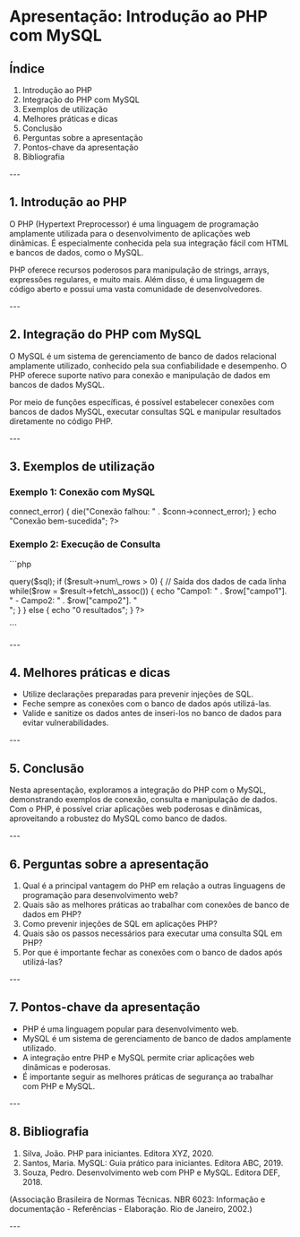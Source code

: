 # Apresentação: Introdução ao PHP com MySQL

## Índice

1. Introdução ao PHP
1. Integração do PHP com MySQL
1. Exemplos de utilização
1. Melhores práticas e dicas
1. Conclusão
1. Perguntas sobre a apresentação
1. Pontos-chave da apresentação
1. Bibliografia

\---

## 1. Introdução ao PHP

O PHP (Hypertext Preprocessor) é uma linguagem de programação amplamente utilizada para o desenvolvimento de aplicações web dinâmicas. É especialmente conhecida pela sua integração fácil com HTML e bancos de dados, como o MySQL.

PHP oferece recursos poderosos para manipulação de strings, arrays, expressões regulares, e muito mais. Além disso, é uma linguagem de código aberto e possui uma vasta comunidade de desenvolvedores.

\---

## 2. Integração do PHP com MySQL

O MySQL é um sistema de gerenciamento de banco de dados relacional amplamente utilizado, conhecido pela sua confiabilidade e desempenho. O PHP oferece suporte nativo para conexão e manipulação de dados em bancos de dados MySQL.

Por meio de funções específicas, é possível estabelecer conexões com bancos de dados MySQL, executar consultas SQL e manipular resultados diretamente no código PHP.

\---

## 3. Exemplos de utilização

### Exemplo 1: Conexão com MySQL

<?php
$servername = "localhost";
$username = "username";
$password = "password";

// Cria conexão
$conn = new mysqli($servername, $username, $password);

// Verifica conexão
if ($conn->connect_error) {
  die("Conexão falhou: " . $conn->connect_error);
}
echo "Conexão bem-sucedida";
?>

### Exemplo 2: Execução de Consulta

\```php

<?php

$sql = "SELECT \* FROM tabela";

$result = $conn->query($sql);

if ($result->num\_rows > 0) {

// Saída dos dados de cada linha

while($row = $result->fetch\_assoc()) {

echo "Campo1: " . $row["campo1"]. " - Campo2: " . $row["campo2"]. "<br>";

}

} else {

echo "0 resultados";

}

?>

\```

\---

## 4. Melhores práticas e dicas

- Utilize declarações preparadas para prevenir injeções de SQL.
- Feche sempre as conexões com o banco de dados após utilizá-las.
- Valide e sanitize os dados antes de inseri-los no banco de dados para evitar vulnerabilidades.

\---

## 5. Conclusão

Nesta apresentação, exploramos a integração do PHP com o MySQL, demonstrando exemplos de conexão, consulta e manipulação de dados. Com o PHP, é possível criar aplicações web poderosas e dinâmicas, aproveitando a robustez do MySQL como banco de dados.

\---

## 6. Perguntas sobre a apresentação

1. Qual é a principal vantagem do PHP em relação a outras linguagens de programação para desenvolvimento web?
1. Quais são as melhores práticas ao trabalhar com conexões de banco de dados em PHP?
1. Como prevenir injeções de SQL em aplicações PHP?
1. Quais são os passos necessários para executar uma consulta SQL em PHP?
1. Por que é importante fechar as conexões com o banco de dados após utilizá-las?

\---

## 7. Pontos-chave da apresentação

- PHP é uma linguagem popular para desenvolvimento web.
- MySQL é um sistema de gerenciamento de banco de dados amplamente utilizado.
- A integração entre PHP e MySQL permite criar aplicações web dinâmicas e poderosas.
- É importante seguir as melhores práticas de segurança ao trabalhar com PHP e MySQL.

\---

## 8. Bibliografia

1. Silva, João. PHP para iniciantes. Editora XYZ, 2020.
1. Santos, Maria. MySQL: Guia prático para iniciantes. Editora ABC, 2019.
1. Souza, Pedro. Desenvolvimento web com PHP e MySQL. Editora DEF, 2018.

(Associação Brasileira de Normas Técnicas. NBR 6023: Informação e documentação - Referências - Elaboração. Rio de Janeiro, 2002.)

\---
